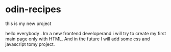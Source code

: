 # odin-recipes

this is my new project

hello everybody . Im a new frontend developerand i will try to create my first main page only with HTML. And in the future I will add some css and javascript tomy project.
